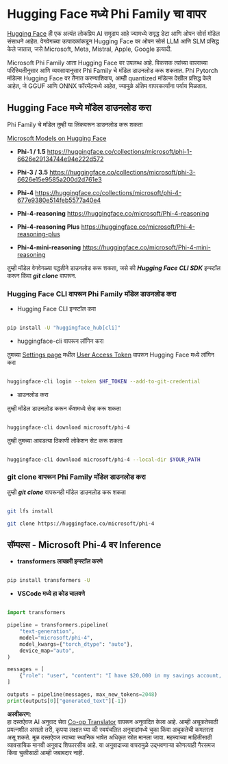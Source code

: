 <!--
CO_OP_TRANSLATOR_METADATA:
{
  "original_hash": "624fe133fba62773979d45f54519f7bb",
  "translation_date": "2025-05-09T08:34:48+00:00",
  "source_file": "md/01.Introduction/02/01.HF.md",
  "language_code": "mr"
}
-->
# **Hugging Face मध्ये Phi Family चा वापर**

[Hugging Face](https://huggingface.co/) ही एक अत्यंत लोकप्रिय AI समुदाय आहे ज्यामध्ये समृद्ध डेटा आणि ओपन सोर्स मॉडेल संसाधने आहेत. वेगवेगळ्या उत्पादकांकडून Hugging Face वर ओपन सोर्स LLM आणि SLM प्रसिद्ध केले जातात, जसे Microsoft, Meta, Mistral, Apple, Google इत्यादी.

Microsoft Phi Family आता Hugging Face वर उपलब्ध आहे. विकसक त्यांच्या वापराच्या परिस्थितीनुसार आणि व्यवसायानुसार Phi Family चे मॉडेल डाउनलोड करू शकतात. Phi Pytorch मॉडेल्स Hugging Face वर तैनात करण्याशिवाय, आम्ही quantized मॉडेल्स देखील प्रसिद्ध केले आहेत, जे GGUF आणि ONNX फॉरमॅटमध्ये आहेत, ज्यामुळे अंतिम वापरकर्त्यांना पर्याय मिळतात.

## **Hugging Face मध्ये मॉडेल डाउनलोड करा**

Phi Family चे मॉडेल तुम्ही या लिंकवरून डाउनलोड करू शकता

[Microsoft Models on Hugging Face](https://huggingface.co/microsoft)

-  **Phi-1 / 1.5** https://huggingface.co/collections/microsoft/phi-1-6626e29134744e94e222d572

-  **Phi-3 / 3.5** https://huggingface.co/collections/microsoft/phi-3-6626e15e9585a200d2d761e3

-  **Phi-4** https://huggingface.co/collections/microsoft/phi-4-677e9380e514feb5577a40e4

- **Phi-4-reasoning** https://huggingface.co/microsoft/Phi-4-reasoning

- **Phi-4-reasoning Plus** https://huggingface.co/microsoft/Phi-4-reasoning-plus 

- **Phi-4-mini-reasoning** https://huggingface.co/microsoft/Phi-4-mini-reasoning

तुम्ही मॉडेल वेगवेगळ्या पद्धतीने डाउनलोड करू शकता, जसे की ***Hugging Face CLI SDK*** इन्स्टॉल करून किंवा ***git clone*** वापरून.

### **Hugging Face CLI वापरून Phi Family मॉडेल डाउनलोड करा**

- Hugging Face CLI इन्स्टॉल करा

```bash

pip install -U "huggingface_hub[cli]"

```

- huggingface-cli वापरून लॉगिन करा

तुमच्या [Settings page](https://huggingface.co/settings/tokens) मधील [User Access Token](https://huggingface.co/docs/hub/security-tokens) वापरून Hugging Face मध्ये लॉगिन करा

```bash

huggingface-cli login --token $HF_TOKEN --add-to-git-credential

```

- डाउनलोड करा

तुम्ही मॉडेल डाउनलोड करून कॅशमध्ये सेव्ह करू शकता

```bash

huggingface-cli download microsoft/phi-4

```

तुम्ही तुमच्या आवडत्या ठिकाणी लोकेशन सेट करू शकता

```bash

huggingface-cli download microsoft/phi-4 --local-dir $YOUR_PATH

```

### **git clone वापरून Phi Family मॉडेल डाउनलोड करा**

तुम्ही ***git clone*** वापरूनही मॉडेल डाउनलोड करू शकता

```bash

git lfs install

git clone https://huggingface.co/microsoft/phi-4

```

## **सॅम्पल्स - Microsoft Phi-4 वर Inference**

- **transformers लायब्ररी इन्स्टॉल करणे**

```bash

pip install transformers -U

```

- **VSCode मध्ये हा कोड चालवणे**

```python

import transformers

pipeline = transformers.pipeline(
    "text-generation",
    model="microsoft/phi-4",
    model_kwargs={"torch_dtype": "auto"},
    device_map="auto",
)

messages = [
    {"role": "user", "content": "I have $20,000 in my savings account, where I receive a 4% profit per year and payments twice a year. Can you please tell me how long it will take for me to become a millionaire? Also, can you please explain the math step by step as if you were explaining it to an uneducated person?"},
]

outputs = pipeline(messages, max_new_tokens=2048)
print(outputs[0]["generated_text"][-1])

```

**अस्वीकरण**:  
हा दस्तऐवज AI अनुवाद सेवा [Co-op Translator](https://github.com/Azure/co-op-translator) वापरून अनुवादित केला आहे. आम्ही अचूकतेसाठी प्रयत्नशील असलो तरी, कृपया लक्षात घ्या की स्वयंचलित अनुवादांमध्ये चुका किंवा अचूकतेची कमतरता असू शकते. मूळ दस्तऐवज त्याच्या स्थानिक भाषेत अधिकृत स्रोत मानला जावा. महत्त्वाच्या माहितीसाठी व्यावसायिक मानवी अनुवाद शिफारसीय आहे. या अनुवादाच्या वापरामुळे उद्भवणाऱ्या कोणत्याही गैरसमज किंवा चुकीसाठी आम्ही जबाबदार नाही.